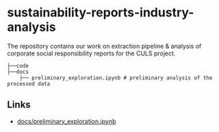 # sustainability-reports-industry-analysis

The repository contains our work on extraction pipeline &amp; analysis of corporate social responsibility reports for the CULS project.


```
├──code  
├──docs
    ├── preliminary_exploration.ipynb # preliminary analysis of the processed data
```

## Links
* [docs/preliminary_exploration.ipynb](docs/preliminary_exploration.ipynb)
